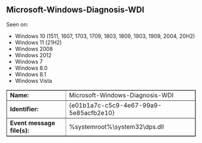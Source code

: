 ## Microsoft-Windows-Diagnosis-WDI

Seen on:
* Windows 10 (1511, 1607, 1703, 1709, 1803, 1809, 1903, 1909, 2004, 20H2)
* Windows 11 (21H2)
* Windows 2008
* Windows 2012
* Windows 7
* Windows 8.0
* Windows 8.1
* Windows Vista

<table border="1" class="docutils">
  <tbody>
    <tr>
      <td><b>Name:</b></td>
      <td>Microsoft-Windows-Diagnosis-WDI</td>
    </tr>
    <tr>
      <td><b>Identifier:</b></td>
      <td>{e01b1a7c-c5c9-4e67-99a9-5e85acfb2e10}</td>
    </tr>
    <tr>
      <td><b>Event message file(s):</b></td>
      <td>%systemroot%\system32\dps.dll</td>
    </tr>
  </tbody>
</table>

&nbsp;

